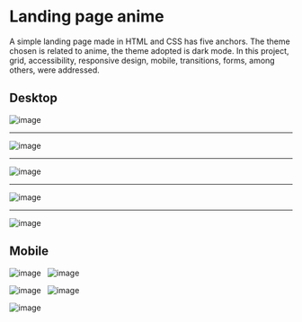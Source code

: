 # Landing page anime
A simple landing page made in HTML and CSS has five anchors. The theme chosen is related to anime, the theme adopted is dark mode. In this project, grid, accessibility, responsive design, mobile, transitions, forms, among others, were addressed.

## Desktop
![image](https://user-images.githubusercontent.com/48998618/216755923-6b7718c3-47f4-4356-88f7-c2ef2ab77549.png)<hr>
![image](https://user-images.githubusercontent.com/48998618/216755960-49d41337-a3d9-4cf0-bf69-1a448c1ea42f.png)<hr>
![image](https://user-images.githubusercontent.com/48998618/216756040-46f513ea-0084-48c9-b88f-f0f263078ebf.png)<hr>
![image](https://user-images.githubusercontent.com/48998618/216756085-5297a310-41a0-4149-a6a2-8d3df5c35dfc.png)<hr>
![image](https://user-images.githubusercontent.com/48998618/216756299-141d40b9-1cd2-49f6-8401-cb3c6313ca8e.png)

## Mobile
![image](https://user-images.githubusercontent.com/48998618/216756734-7db34c32-c6cf-4bce-a575-6f596805a640.png)  
![image](https://user-images.githubusercontent.com/48998618/216756768-676cefd5-c75c-4494-99f7-8ff8ba70326c.png)
<br>

![image](https://user-images.githubusercontent.com/48998618/216756994-28b27bd3-7efa-43a3-97a6-ccf1cd039048.png)  
![image](https://user-images.githubusercontent.com/48998618/216756944-f84e5b3f-d021-4baf-91b8-b4669fc1f37a.png)
<br>

![image](https://user-images.githubusercontent.com/48998618/216757058-ac14306c-7b10-4c0c-abac-16b0951d1605.png)

